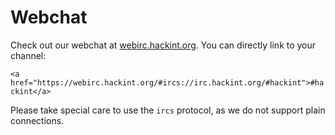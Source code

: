 # Webchat
Check out our webchat at [webirc.hackint.org]. You can directly link to your channel:

```<a href="https://webirc.hackint.org/#ircs://irc.hackint.org/#hackint">#hackint</a>```

Please take special care to use the `ircs` protocol, as we do not support plain connections.

[webirc.hackint.org]: https://webirc.hackint.org/

